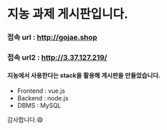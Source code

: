 # 지농 과제 게시판입니다.

### 접속 url : http://gojae.shop

### 접속 url2 : http://3.37.127.219/

#### 지농에서 사용한다는 stack을 활용해 게시판을 만들었습니다.

- Frontend : vue.js
- Backend : node.js
- DBMS : MySQL

감사합니다.😄

